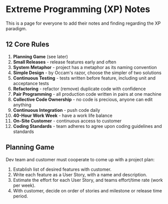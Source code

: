 # Extreme Programming (XP) Notes

This is a page for everyone to add their notes and finding regarding the XP paradigm.

## 12 Core Rules

1. **Planning Game** (see later)
2. **Small Releases** - release features early and often
3. **System Metaphor** - project has a metaphor as its naming convention
4. **Simple Design** - by Occam's razor, choose the simpler of two solutions
5. **Continuous Testing** - tests written before feature, including unit and acceptance tests
6. **Refactoring** - refactor (remove) duplicate code with confidence
7. **Pair Programming** - all production code written in pairs at one machine
8. **Collective Code Ownership** - no code is precious, anyone can edit anything
9. **Continuous Integration** - push code daily
10. **40-Hour Work Week** - have a work life balance
11. **On-Site Customer** - continuous access to customer
12. **Coding Standards** - team adheres to agree upon coding guidelines and standards

## Planning Game
Dev team and customer must cooperate to come up with a project plan:

1. Establish list of desired features with customer.
2. Write each feature as a User Story, with a name and description.
3. Estimate the effort for each User Story, and teams effort/time rate (work per week).
4. With customer, decide on order of stories and milestone or release time period.